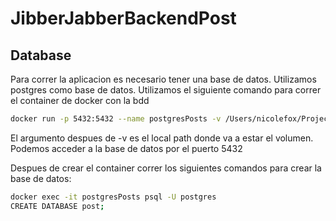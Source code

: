 # JibberJabberBackendPost

## Database

Para correr la aplicacion es necesario tener una base de datos. 
Utilizamos postgres como base de datos. Utilizamos el siguiente comando para correr el container de docker con la bdd

```bash
docker run -p 5432:5432 --name postgresPosts -v /Users/nicolefox/Projects/Facultad/ingSis/JibbeJabber/volumenes/postgresPost:/var/lib/postgresql/data -e POSTGRES_PASSWORD=password -d postgres:9.6
```
El argumento despues de -v es el local path donde va a estar el volumen.
Podemos acceder a la base de datos por el puerto 5432

Despues de crear el container correr los siguientes comandos para crear la base de datos:

```bash
docker exec -it postgresPosts psql -U postgres
CREATE DATABASE post;
```
